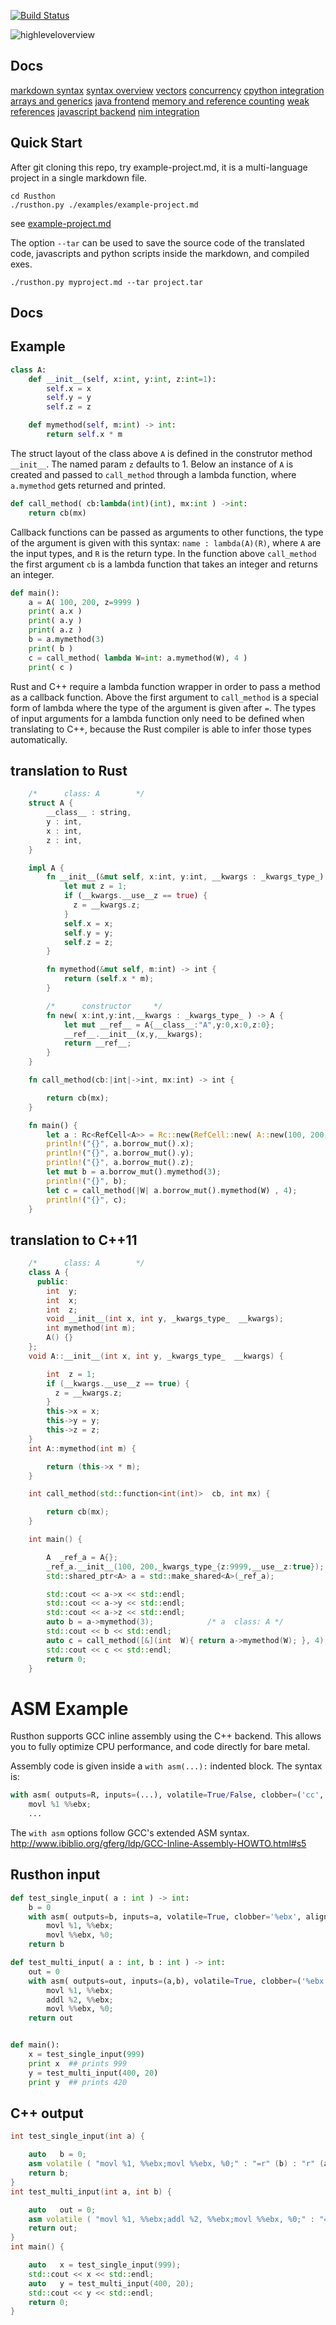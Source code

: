 [![Build Status](https://travis-ci.org/rusthon/Rusthon.svg)](https://travis-ci.org/rusthon/Rusthon)

![highleveloverview](http://rusthon.github.io/Rusthon/images/RusthonC++.svg)

Docs
-----------
[markdown syntax](https://github.com/rusthon/Rusthon/wiki/Multiple-Markdowns)
[syntax overview](https://github.com/rusthon/Rusthon/blob/master/doc/syntax.md)
[vectors](https://github.com/rusthon/Rusthon/wiki/Lists-and-Arrays)
[concurrency](https://github.com/rusthon/Rusthon/wiki/concurrency)
[cpython integration](https://github.com/rusthon/Rusthon/wiki/CPython-Integration)
[arrays and generics](https://github.com/rusthon/Rusthon/wiki/Array-Generics)
[java frontend](https://github.com/rusthon/Rusthon/wiki/Java-Frontend)
[memory and reference counting](https://github.com/rusthon/Rusthon/blob/master/doc/memory.md)
[weak references](https://github.com/rusthon/Rusthon/wiki/Weak-References)
[javascript backend](https://github.com/rusthon/Rusthon/blob/master/doc/pythonjs.md)
[nim integration](https://github.com/rusthon/Rusthon/wiki/Nim-Integration)

Quick Start
-----------

After git cloning this repo, try example-project.md, it is a multi-language project in a single markdown file.
```
cd Rusthon
./rusthon.py ./examples/example-project.md
```
see [example-project.md](https://github.com/rusthon/Rusthon/blob/master/examples/example-project.md)

The option `--tar` can be used to save the source code of the translated code,
javascripts and python scripts inside the markdown, and compiled exes.
```
./rusthon.py myproject.md --tar project.tar
```

Docs
----


Example
-------
```python
class A:
	def __init__(self, x:int, y:int, z:int=1):
		self.x = x
		self.y = y
		self.z = z

	def mymethod(self, m:int) -> int:
		return self.x * m

```
The struct layout of the class above `A` is defined in the construtor method `__init__`.
The named param `z` defaults to 1.
Below an instance of `A` is created and passed to `call_method` through a lambda function,
where `a.mymethod` gets returned and printed.

```python
def call_method( cb:lambda(int)(int), mx:int ) ->int:
	return cb(mx)

```
Callback functions can be passed as arguments to other functions, the type of the argument is given
with this syntax: `name : lambda(A)(R)`, where `A` are the input types, and `R` is the return type.
In the function above `call_method` the first argument `cb` is a lambda function that takes an integer
and returns an integer.

```python
def main():
	a = A( 100, 200, z=9999 )
	print( a.x )
	print( a.y )
	print( a.z )
	b = a.mymethod(3)
	print( b )
	c = call_method( lambda W=int: a.mymethod(W), 4 )
	print( c )

```
Rust and C++ require a lambda function wrapper in order to pass a method as a callback function.
Above the first argument to `call_method` is a special form of lambda where the type of the argument
is given after `=`. The types of input arguments for a lambda function only need to be defined when
translating to C++, because the Rust compiler is able to infer those types automatically. 


translation to Rust
------------
```rust
    /*      class: A        */
    struct A {
        __class__ : string,
        y : int,
        x : int,
        z : int,
    }

    impl A {
        fn __init__(&mut self, x:int, y:int, __kwargs : _kwargs_type_) {
            let mut z = 1;
            if (__kwargs.__use__z == true) {
              z = __kwargs.z;
            }
            self.x = x;
            self.y = y;
            self.z = z;
        }

        fn mymethod(&mut self, m:int) -> int {
            return (self.x * m);
        }

        /*      constructor     */
        fn new( x:int,y:int,__kwargs : _kwargs_type_ ) -> A {
            let mut __ref__ = A{__class__:"A",y:0,x:0,z:0};
            __ref__.__init__(x,y,__kwargs);
            return __ref__; 
        }
    }

    fn call_method(cb:|int|->int, mx:int) -> int {

        return cb(mx);
    }

    fn main() {
        let a : Rc<RefCell<A>> = Rc::new(RefCell::new( A::new(100, 200,_kwargs_type_{z:9999,__use__z:true}) ));
        println!("{}", a.borrow_mut().x);
        println!("{}", a.borrow_mut().y);
        println!("{}", a.borrow_mut().z);
        let mut b = a.borrow_mut().mymethod(3);
        println!("{}", b);
        let c = call_method(|W| a.borrow_mut().mymethod(W) , 4);
        println!("{}", c);
    }

```

translation to C++11
------------
```c++
    /*      class: A        */
    class A {
      public:
        int  y;
        int  x;
        int  z;
        void __init__(int x, int y, _kwargs_type_  __kwargs);
        int mymethod(int m);
        A() {}
    };
    void A::__init__(int x, int y, _kwargs_type_  __kwargs) {

        int  z = 1;
        if (__kwargs.__use__z == true) {
          z = __kwargs.z;
        }
        this->x = x;
        this->y = y;
        this->z = z;
    }
    int A::mymethod(int m) {

        return (this->x * m);
    }

    int call_method(std::function<int(int)>  cb, int mx) {

        return cb(mx);
    }

    int main() {

        A  _ref_a = A{};
        _ref_a.__init__(100, 200,_kwargs_type_{z:9999,__use__z:true});
        std::shared_ptr<A> a = std::make_shared<A>(_ref_a);

        std::cout << a->x << std::endl;
        std::cout << a->y << std::endl;
        std::cout << a->z << std::endl;
        auto b = a->mymethod(3);            /* a  class: A */
        std::cout << b << std::endl;
        auto c = call_method([&](int  W){ return a->mymethod(W); }, 4);         /* new variable */
        std::cout << c << std::endl;
        return 0;
    }
```

ASM Example
===============
Rusthon supports GCC inline assembly using the C++ backend.
This allows you to fully optimize CPU performance, and code directly for bare metal.

Assembly code is given inside a `with asm(...):` indented block.
The syntax is:
```python
with asm( outputs=R, inputs=(...), volatile=True/False, clobber=('cc', 'memory', ...) ):
	movl %1 %%ebx;
	...

```
The `with asm` options follow GCC's extended ASM syntax.
http://www.ibiblio.org/gferg/ldp/GCC-Inline-Assembly-HOWTO.html#s5

Rusthon input
------------

```python
def test_single_input( a : int ) -> int:
	b = 0
	with asm( outputs=b, inputs=a, volatile=True, clobber='%ebx', alignstack=True ):
		movl %1, %%ebx;
		movl %%ebx, %0;
	return b

def test_multi_input( a : int, b : int ) -> int:
	out = 0
	with asm( outputs=out, inputs=(a,b), volatile=True, clobber=('%ebx','memory') ):
		movl %1, %%ebx;
		addl %2, %%ebx;
		movl %%ebx, %0;
	return out


def main():
	x = test_single_input(999)
	print x  ## prints 999
	y = test_multi_input(400, 20)
	print y  ## prints 420
```

C++ output
------------

```c++
int test_single_input(int a) {

	auto   b = 0;
	asm volatile ( "movl %1, %%ebx;movl %%ebx, %0;" : "=r" (b) : "r" (a) : "%ebx" );
	return b;
}
int test_multi_input(int a, int b) {

	auto   out = 0;
	asm volatile ( "movl %1, %%ebx;addl %2, %%ebx;movl %%ebx, %0;" : "=r" (out) : "r" (a),"r" (b) : "%ebx","memory" );
	return out;
}
int main() {

	auto   x = test_single_input(999);
	std::cout << x << std::endl;
	auto   y = test_multi_input(400, 20);
	std::cout << y << std::endl;
	return 0;
}
```